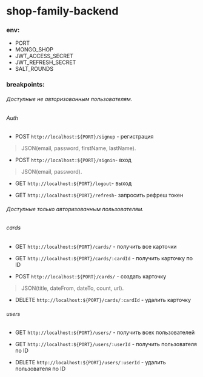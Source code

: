 # shop-family-backend

### env: 
*  PORT
*  MONGO_SHOP
*  JWT_ACCESS_SECRET
*  JWT_REFRESH_SECRET
*  SALT_ROUNDS

### breakpoints:
###### Доступные не авторизованным пользователям.

###### Auth
* POST     `http://localhost:${PORT}/signup` - регистрация
>JSON(email, password, firstName, lastName).

* POST     `http://localhost:${PORT}/signin`- вход
>JSON(email, password).

* GET     `http://localhost:${PORT}/logout`- выход

* GET     `http://localhost:${PORT}/refresh`- запросить рефреш токен

###### Доступные только авторизованным пользователям.
###### cards
* GET       `http://localhost:${PORT}/cards/` - получить все карточки

* GET       `http://localhost:${PORT}/cards/:cardId` - получить карточку по ID

* POST      `http://localhost:${PORT}/cards/` - создать карточку
>JSON(title, dateFrom, dateTo, count, url).

* DELETE    `http://localhost:${PORT}/cards/:cardId` - удалить карточку

###### users
* GET       `http://localhost:${PORT}/users/` - получить всех пользователей

* GET       `http://localhost:${PORT}/users/:userId` - получить пользователя по ID

* DELETE    `http://localhost:${PORT}/users/:userId` - удалить пользователя по ID
